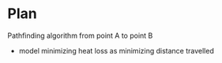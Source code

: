 # Plan

Pathfinding algorithm from point A to point B

- model minimizing heat loss as minimizing distance travelled